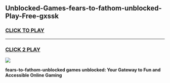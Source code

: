 
## Unblocked-Games-fears-to-fathom-unblocked-Play-Free-gxssk
<h3>
<a href="https://premium76.site?title=fears-to-fathom-unblocked&ref=10A">CLICK TO PLAY</a></h3>
<hr>

<h3>
<a href="https://premium76.site?title=fears-to-fathom-unblocked&ref=10A">CLICK 2 PLAY</a>
  
</h3>

<a href="https://premium76.site?title=fears-to-fathom-unblocked&ref=10A"><img src="https://clearcache.store/games.png"></a>


**fears-to-fathom-unblocked games unblocked: Your Gateway to Fun and Accessible Online Gaming**
